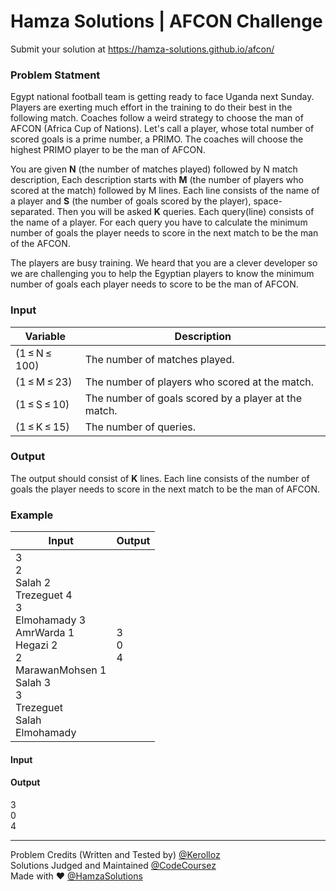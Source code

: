 # Hamza Solutions | AFCON Challenge
Submit your solution at https://hamza-solutions.github.io/afcon/



### Problem Statment

Egypt national football team is getting ready to face Uganda next Sunday. Players are exerting much effort in the training to do their best in the following match. Coaches follow a weird strategy to choose the man of AFCON (Africa Cup of Nations). Let's call a player, whose total number of scored goals is a prime number, a PRIMO. The coaches will choose the highest PRIMO player to be the man of AFCON.

You are given **N** (the number of matches played) followed by N match description, Each description starts with **M** (the number of players who scored at the match) followed by M lines. Each line consists of the name of a player and **S** (the number of goals scored by the player), space-separated. Then you will be asked **K** queries. Each query(line) consists of the name of a player. For each query you have to calculate the minimum number of goals the player needs to score in the next match to be the man of the AFCON.

The players are busy training. We heard that you are a clever developer so we are challenging you to help the Egyptian players to know the minimum number of goals each player needs to score to be the man of AFCON.



### Input
Variable | Description
--- | ---
(1 ≤ N ≤ 100) | The number of matches played.<br/>
(1 ≤ M ≤ 23) | The number of players who scored at the match.<br/>
(1 ≤ S ≤ 10) | The number of goals scored by a player at the match.<br/>
(1 ≤ K ≤ 15) | The number of queries.



### Output

The output should consist of **K** lines. Each line consists of the number of goals the player needs to score in the next match to be the man of AFCON.



### Example

Input | Output
--- | ---
3<br/>2<br/>Salah 2<br/>Trezeguet 4<br/>3<br/>Elmohamady 3<br/>AmrWarda 1<br/>Hegazi 2<br/>2<br/>MarawanMohsen 1<br/>Salah 3<br/>3<br/>Trezeguet<br/>Salah<br/>Elmohamady | 3<br/>0<br/>4

#### Input



#### Output

3<br/>
0<br/>
4

----

Problem Credits (Written and Tested by) [@Kerolloz](https://github.com/kerolloz)<br/>
Solutions Judged and Maintained [@CodeCoursez](https://github.com/CodeCoursez)<br/>
Made with ♥️ [@HamzaSolutions](http://hamza.solutions/)
